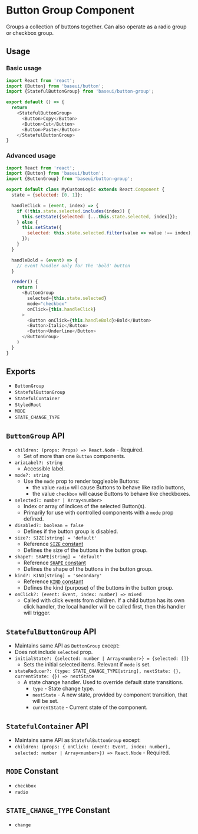 # Button Group Component

Groups a collection of buttons together. Can also operate as a radio group or checkbox group.

## Usage

### Basic usage

```javascript
import React from 'react';
import {Button} from 'baseui/button';
import {StatefulButtonGroup} from 'baseui/button-group';

export default () => {
  return
    <StatefulButtonGroup>
      <Button>Copy</Button>
      <Button>Cut</Button>
      <Button>Paste</Button>
    </StatefulButtonGroup>
}
```

### Advanced usage

```javascript
import React from 'react';
import {Button} from 'baseui/button';
import {ButtonGroup} from 'baseui/button-group';

export default class MyCustomLogic extends React.Component {
  state = {selected: [0, 1]};

  handleClick = (event, index) => {
    if (!this.state.selected.includes(index)) {
      this.setState({selected: [...this.state.selected, index]});
    } else {
      this.setState({
        selected: this.state.selected.filter(value => value !== index),
      });
    }
  }

  handleBold = (event) => {
    // event handler only for the 'bold' button
  }

  render() {
    return (
      <ButtonGroup
        selected={this.state.selected}
        mode="checkbox"
        onClick={this.handleClick}
      >
        <Button onClick={this.handleBold}>Bold</Button>
        <Button>Italic</Button>
        <Button>Underline</Button>
      </ButtonGroup>
    )
  }
}
```

## Exports

* `ButtonGroup`
* `StatefulButtonGroup`
* `StatefulContainer`
* `StyledRoot`
* `MODE`
* `STATE_CHANGE_TYPE`

## `ButtonGroup` API

* `children: (props: Props) => React.Node` - Required.
  * Set of more than one `Button` components.
* `ariaLabel?: string`
  * Accessible label.
* `mode?: string`
  * Use the `mode` prop to render toggleable Buttons:
    * the value `radio` will cause Buttons to behave like radio buttons,
    * the value `checkbox` will cause Buttons to behave like checkboxes.
* `selected?: number | Array<number>`
  * Index or array of indices of the selected Button(s).
  * Primarily for use with controlled components with a `mode` prop defined.
* `disabled?: boolean = false`
  * Defines if the button group is disabled.
* `size?: SIZE[string] = 'default'`
  * Reference [`SIZE` constant](https://github.com/uber-web/baseui/blob/master/src/button/constants.js)
  * Defines the size of the buttons in the button group.
* `shape?: SHAPE[string] = 'default'`
  * Reference [`SHAPE` constant](https://github.com/uber-web/baseui/blob/master/src/button/constants.js)
  * Defines the shape of the buttons in the button group.
* `kind?: KIND[string] = 'secondary'`
  * Reference [`KIND` constant](https://github.com/uber-web/baseui/blob/master/src/button/constants.js)
  * Defines the kind (purpose) of the buttons in the button group.
* `onClick?: (event: Event, index: number) => mixed`
  * Called with click events from children. If a child button has its own click handler, the local handler will be called first, then this handler will trigger.

## `StatefulButtonGroup` API

* Maintains same API as `ButtonGroup` except:
* Does not include `selected` prop.
* `initialState?: {selected: number | Array<number>} = {selected: []}`
  * Sets the initial selected items. Relevant if `mode` is set.
* `stateReducer?: (type: STATE_CHANGE_TYPE[string], nextState: {}, currentState: {}) => nextState`
  * A state change handler. Used to override default state transitions.
    * `type` - State change type.
    * `nextState` - A new state, provided by component transition, that will be set.
    * `currentState` - Current state of the component.

## `StatefulContainer` API

* Maintains same API as `StatefulButtonGroup` except:
* `children: (props: { onClick: (event: Event, index: number), selected: number | Array<number>}) => React.Node` - Required.

## `MODE` Constant

* `checkbox`
* `radio`

## `STATE_CHANGE_TYPE` Constant

* `change`
